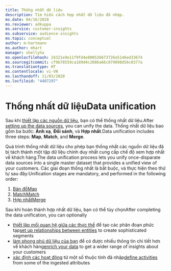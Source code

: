 ```yaml
---
title: Thống nhất dữ liệu
description: Tìm hiểu cách hợp nhất dữ liệu đã nhập.
ms.date: 04/16/2020
ms.reviewer: adkuppa
ms.service: customer-insights
ms.subservice: audience-insights
ms.topic: conceptual
author: m-hartmann
ms.author: mhart
manager: shellyha
ms.openlocfilehash: 24321e9e11f9fd4e800526673726e5146ed33674
ms.sourcegitcommit: cf9b78559ca189d4c2086a66c879098d56c0377a
ms.translationtype: HT
ms.contentlocale: vi-VN
ms.lasthandoff: 11/03/2020
ms.locfileid: "4407297"
---
```

# <a name="data-unification"></a><span data-ttu-id="6155c-103">Thống nhất dữ liệu</span><span class="sxs-lookup"><span data-stu-id="6155c-103">Data unification</span></span>

<span data-ttu-id="6155c-104">Sau khi [thiết lập các nguồn dữ liệu](data-sources.md), bạn có thể thống nhất dữ liệu.</span><span class="sxs-lookup"><span data-stu-id="6155c-104">After [setting up the data sources](data-sources.md), you can unify the data.</span></span> <span data-ttu-id="6155c-105">Thống nhất dữ liệu bao gồm ba bước: **Ánh xạ**, **Đối sánh**, và **Hợp nhất**.</span><span class="sxs-lookup"><span data-stu-id="6155c-105">Data unification includes three steps: **Map**, **Match**, and **Merge**.</span></span>

<span data-ttu-id="6155c-106">Quá trình thống nhất dữ liệu cho phép bạn thống nhất các nguồn dữ liệu đã bị tách thành một tập dữ liệu chính duy nhất cung cấp chế độ xem hợp nhất về khách hàng.</span><span class="sxs-lookup"><span data-stu-id="6155c-106">The data unification process lets you unify once-disparate data sources into a single master dataset that provides a unified view of your customers.</span></span> <span data-ttu-id="6155c-107">Các giai đoạn thống nhất là bắt buộc, và thực hiện theo thứ tự sau đây:</span><span class="sxs-lookup"><span data-stu-id="6155c-107">Unification stages are mandatory, and performed in the following order:</span></span>

1. [<span data-ttu-id="6155c-108">Bản đồ</span><span class="sxs-lookup"><span data-stu-id="6155c-108">Map</span></span>](map-entities.md)
2. [<span data-ttu-id="6155c-109">Match</span><span class="sxs-lookup"><span data-stu-id="6155c-109">Match</span></span>](match-entities.md)
3. [<span data-ttu-id="6155c-110">Hợp nhất</span><span class="sxs-lookup"><span data-stu-id="6155c-110">Merge</span></span>](merge-entities.md)

<span data-ttu-id="6155c-111">Sau khi hoàn thành hợp nhất dữ liệu, bạn có thể tùy chọn</span><span class="sxs-lookup"><span data-stu-id="6155c-111">After completing the data unification, you can optionally</span></span>

- <span data-ttu-id="6155c-112">[thiết lập mối quan hệ giữa các thực thể](relationships.md) để tạo các phân đoạn phức tạp</span><span class="sxs-lookup"><span data-stu-id="6155c-112">[set up relationships between entities](relationships.md) to create sophisticated segments</span></span>
- <span data-ttu-id="6155c-113">[làm phong phú dữ liệu của bạn](enrichment-hub.md) để có được nhiều thông tin chi tiết hơn về khách hàng</span><span class="sxs-lookup"><span data-stu-id="6155c-113">[enrich your data](enrichment-hub.md) to get a wider range of insights about your customers</span></span>
- <span data-ttu-id="6155c-114">[xác định các hoạt động](activities.md) từ một số thuộc tính đã nhập</span><span class="sxs-lookup"><span data-stu-id="6155c-114">[define activities](activities.md) from some of the ingested attributes</span></span>
